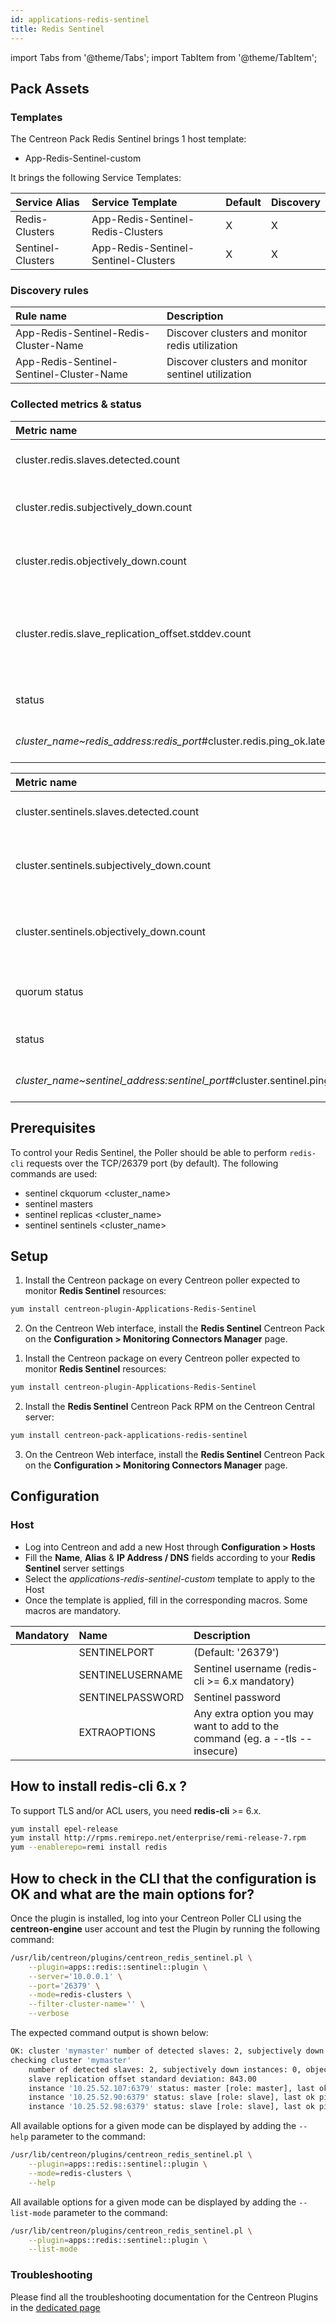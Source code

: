 ```yaml
---
id: applications-redis-sentinel
title: Redis Sentinel
---
```

import Tabs from '@theme/Tabs';
import TabItem from '@theme/TabItem';


## Pack Assets

### Templates

The Centreon Pack Redis Sentinel brings 1 host template:
* App-Redis-Sentinel-custom

It brings the following Service Templates:

| Service Alias     | Service Template                     | Default | Discovery |
|:------------------|:-------------------------------------|:--------|:----------|
| Redis-Clusters    | App-Redis-Sentinel-Redis-Clusters    | X       | X         |
| Sentinel-Clusters | App-Redis-Sentinel-Sentinel-Clusters | X       | X         |

### Discovery rules

| Rule name                                | Description                                        |
|:-----------------------------------------|:---------------------------------------------------|
| App-Redis-Sentinel-Redis-Cluster-Name    | Discover clusters and monitor redis utilization    |
| App-Redis-Sentinel-Sentinel-Cluster-Name | Discover clusters and monitor sentinel utilization |

### Collected metrics & status

<Tabs groupId="sync">
<TabItem value="Redis-Clusters" label="Redis-Clusters">

| Metric name                                                                        | Description                                                      | Unit |
|:---------------------------------------------------------------------------------- |:---------------------------------------------------------------- |:---- |
| cluster.redis.slaves.detected.count                                                | Number of detected slaves                                        |      |
| cluster.redis.subjectively_down.count                                              | Number of subjectively down redis instances                      |      |
| cluster.redis.objectively_down.count                                               | Number of objectively down redis instances                       |      |
| cluster.redis.slave_replication_offset.stddev.count                                | Slave replication offset standard deviation (between all slaves) |      |
| status                                                                             | Status of redis instance                                         |      |
| *cluster_name~redis_address:redis_port*#cluster.redis.ping_ok.latency.milliseconds | Last ok ping latency                                             | ms   |

</TabItem>
<TabItem value="Sentinel-Clusters" label="Sentinel-Clusters">

| Metric name                                                                                 | Description                                    | Unit |
|:------------------------------------------------------------------------------------------- |:---------------------------------------------- |:---- |
| cluster.sentinels.slaves.detected.count                                                     | Number of detected sentinels                   |      |
| cluster.sentinels.subjectively_down.count                                                   | Number of subjectively down sentinel instances |      |
| cluster.sentinels.objectively_down.count                                                    | Number of objectively down sentinel instances  |      |
| quorum status                                                                               | Status of sentinel voted quorum                |      |
| status                                                                                      | Status of sentinel instance                    |      |
| *cluster_name~sentinel_address:sentinel_port*#cluster.sentinel.ping_ok.latency.milliseconds | Last ok ping latency                           | ms   |

</TabItem>
</Tabs>

## Prerequisites

To control your Redis Sentinel, the Poller should be able to perform ```redis-cli``` requests over the TCP/26379 port (by default).
The following commands are used:
* sentinel ckquorum <cluster_name>
* sentinel masters
* sentinel replicas <cluster_name>
* sentinel sentinels <cluster_name>

## Setup

<Tabs groupId="sync">
<TabItem value="Online License" label="Online License">

1. Install the Centreon package on every Centreon poller expected to monitor **Redis Sentinel** resources:

```bash
yum install centreon-plugin-Applications-Redis-Sentinel
```

2. On the Centreon Web interface, install the **Redis Sentinel** Centreon Pack on the **Configuration > Monitoring Connectors Manager** page.

</TabItem>
<TabItem value="Offline License" label="Offline License">

1. Install the Centreon package on every Centreon poller expected to monitor **Redis Sentinel** resources:

```bash
yum install centreon-plugin-Applications-Redis-Sentinel
```

2. Install the **Redis Sentinel** Centreon Pack RPM on the Centreon Central server:

 ```bash
yum install centreon-pack-applications-redis-sentinel
```

3. On the Centreon Web interface, install the **Redis Sentinel** Centreon Pack on the **Configuration > Monitoring Connectors Manager** page.

</TabItem>
</Tabs>

## Configuration

### Host

* Log into Centreon and add a new Host through **Configuration > Hosts**
* Fill the **Name**, **Alias** & **IP Address / DNS** fields according to your **Redis Sentinel** server settings
* Select the *applications-redis-sentinel-custom* template to apply to the Host
* Once the template is applied, fill in the corresponding macros. Some macros are mandatory.

| Mandatory | Name             | Description                                                                  |
|:----------|:-----------------|:-----------------------------------------------------------------------------|
|           | SENTINELPORT     | (Default: '26379')                                                           |
|           | SENTINELUSERNAME | Sentinel username (redis-cli >= 6.x mandatory)                               |
|           | SENTINELPASSWORD | Sentinel password                                                            |
|           | EXTRAOPTIONS     | Any extra option you may want to add to the command (eg. a --tls --insecure) |

## How to install redis-cli 6.x ?

To support TLS and/or ACL users, you need **redis-cli** >= 6.x.

<Tabs groupId="sync">
<TabItem value="Centos 7" label="Centos 7">

```bash
yum install epel-release
yum install http://rpms.remirepo.net/enterprise/remi-release-7.rpm 
yum --enablerepo=remi install redis
```

</TabItem>
</Tabs>

## How to check in the CLI that the configuration is OK and what are the main options for? 

Once the plugin is installed, log into your Centreon Poller CLI using the 
**centreon-engine** user account and test the Plugin by running the following 
command:

```bash
/usr/lib/centreon/plugins/centreon_redis_sentinel.pl \
    --plugin=apps::redis::sentinel::plugin \
    --server='10.0.0.1' \
    --port='26379' \
    --mode=redis-clusters \
    --filter-cluster-name='' \
    --verbose
```

The expected command output is shown below:

```bash
OK: cluster 'mymaster' number of detected slaves: 2, subjectively down instances: 0, objectively down instances: 0 - slave replication offset standard deviation: 843.00 - All redis instances are ok | 'mymaster#cluster.redis.slaves.detected.count'=2;;;0; 'mymaster#cluster.redis.subjectively_down.count'=0;;;0; 'mymaster#cluster.redis.objectively_down.count'=0;;;0; 'cluster.redis.slave_replication_offset.stddev.count'=843.00;;;; 'mymaster~10.25.52.107:6379#cluster.redis.ping_ok.latency.milliseconds'=1024s;;;0; 'mymaster~10.25.52.90:6379#cluster.redis.ping_ok.latency.milliseconds'=185s;;;0; 'mymaster~10.25.52.98:6379#cluster.redis.ping_ok.latency.milliseconds'=355s;;;0;
checking cluster 'mymaster'
    number of detected slaves: 2, subjectively down instances: 0, objectively down instances: 0
    slave replication offset standard deviation: 843.00
    instance '10.25.52.107:6379' status: master [role: master], last ok ping: 1024 ms
    instance '10.25.52.90:6379' status: slave [role: slave], last ok ping: 185 ms
    instance '10.25.52.98:6379' status: slave [role: slave], last ok ping: 355 ms
```

All available options for a given mode can be displayed by adding the 
`--help` parameter to the command:

```bash
/usr/lib/centreon/plugins/centreon_redis_sentinel.pl \
    --plugin=apps::redis::sentinel::plugin \
    --mode=redis-clusters \
    --help
```

All available options for a given mode can be displayed by adding the 
`--list-mode` parameter to the command:

```bash
/usr/lib/centreon/plugins/centreon_redis_sentinel.pl \
    --plugin=apps::redis::sentinel::plugin \
    --list-mode
```

### Troubleshooting

Please find all the troubleshooting documentation for the Centreon Plugins
in the [dedicated page](../getting-started/how-to-guides/troubleshooting-plugins.md)
